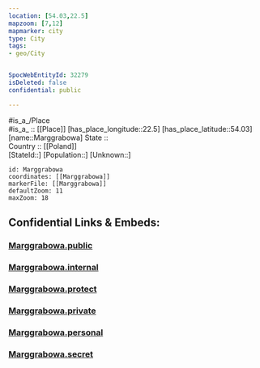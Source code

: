 ```yaml
---
location: [54.03,22.5] 
mapzoom: [7,12] 
mapmarker: city 
type: City
tags:
- geo/City


SpocWebEntityId: 32279
isDeleted: false
confidential: public

---
```

#is_a_/Place  
#is_a_ :: [[Place]] 
[has_place_longitude::22.5] 
[has_place_latitude::54.03] 
[name::Marggrabowa] 
State ::  
Country :: [[Poland]]  
[StateId::] 
[Population::] 
[Unknown::] 


```leaflet
id: Marggrabowa
coordinates: [[Marggrabowa]] 
markerFile: [[Marggrabowa]] 
defaultZoom: 11 
maxZoom: 18
```


## Confidential Links & Embeds: 

### [Marggrabowa.public](/_public/\Earth\Continent\Europe\Europe~East\Poland\Provinces~Poland\Podlachian\CityMarggrabowa.public.md) 

### [Marggrabowa.internal](/_internal/\Earth\Continent\Europe\Europe~East\Poland\Provinces~Poland\Podlachian\CityMarggrabowa.internal.md) 

### [Marggrabowa.protect](/_protect/\Earth\Continent\Europe\Europe~East\Poland\Provinces~Poland\Podlachian\CityMarggrabowa.protect.md) 

### [Marggrabowa.private](/_private/\Earth\Continent\Europe\Europe~East\Poland\Provinces~Poland\Podlachian\CityMarggrabowa.private.md) 

### [Marggrabowa.personal](/_personal/\Earth\Continent\Europe\Europe~East\Poland\Provinces~Poland\Podlachian\CityMarggrabowa.personal.md) 

### [Marggrabowa.secret](/_secret/\Earth\Continent\Europe\Europe~East\Poland\Provinces~Poland\Podlachian\CityMarggrabowa.secret.md)

